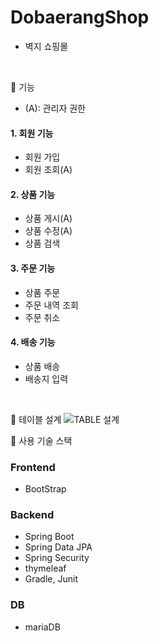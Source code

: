 # DobaerangShop

- 벽지 쇼핑몰

<br>

📌 기능

 * (A): 관리자 권한

#### 1. 회원 기능

  - 회원 가입
  - 회원 조회(A)

#### 2. 상품 기능

  - 상품 게시(A)
  - 상품 수정(A)
  - 상품 검색
   
#### 3. 주문 기능

  - 상품 주문
  - 주문 내역 조회
  - 주문 취소

#### 4. 배송 기능

  - 상품 배송
  - 배송지 입력

<br>

📌 테이블 설계
![TABLE 설계](https://user-images.githubusercontent.com/87001865/224352442-21d70660-6bef-479c-badb-f5ccd2da4b3b.png)


📌 사용 기술 스택

### Frontend

  - BootStrap
  
### Backend

  - Spring Boot
  - Spring Data JPA
  - Spring Security
  - thymeleaf
  - Gradle, Junit
  
### DB

  - mariaDB
